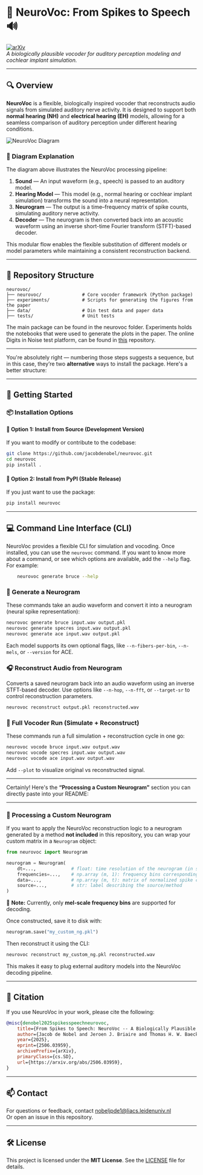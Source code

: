 # 🧠 NeuroVoc: From Spikes to Speech 🔊

[![arXiv](https://img.shields.io/badge/arXiv-Preprint-orange)](https://arxiv.org/abs/2506.03959)  
*A biologically plausible vocoder for auditory perception modeling and cochlear implant simulation.*

---

## 🔍 Overview

**NeuroVoc** is a flexible, biologically inspired vocoder that reconstructs audio signals from simulated auditory nerve activity. It is designed to support both **normal hearing (NH)** and **electrical hearing (EH)** models, allowing for a seamless comparison of auditory perception under different hearing conditions.

![NeuroVoc Diagram](neurovoc.png)

### 🧭 Diagram Explanation

The diagram above illustrates the NeuroVoc processing pipeline:

1. **Sound** — An input waveform (e.g., speech) is passed to an auditory model.
2. **Hearing Model** — This model (e.g., normal hearing or cochlear implant simulation) transforms the sound into a neural representation.
3. **Neurogram** — The output is a time–frequency matrix of spike counts, simulating auditory nerve activity.
4. **Decoder** — The neurogram is then converted back into an acoustic waveform using an inverse short-time Fourier transform (STFT)-based decoder.

This modular flow enables the flexible substitution of different models or model parameters while maintaining a consistent reconstruction backend.

---

## 📁 Repository Structure

```
neurovoc/
├── neurovoc/               # Core vocoder framework (Python package)
├── experiments/            # Scripts for generating the figures from the paper
├── data/                   # Din test data and paper data
├── tests/                  # Unit tests
```

The main package can be found in the neurovoc folder. Experiments holds the notebooks that were used to generate the plots in the paper. The online Digits in Noise test platform, can be found in [this](https://github.com/jacobdenobel/dinweb) repository. 

---

You're absolutely right — numbering those steps suggests a sequence, but in this case, they’re two **alternative** ways to install the package. Here's a better structure:

---

## 🚀 Getting Started

### 📦 Installation Options

#### 🔧 Option 1: Install from Source (Development Version)

If you want to modify or contribute to the codebase:

```bash
git clone https://github.com/jacobdenobel/neurovoc.git
cd neurovoc
pip install .
```

#### 🧪 Option 2: Install from PyPI (Stable Release)

If you just want to use the package:

```bash
pip install neurovoc
```


---

## 💻 Command Line Interface (CLI)

NeuroVoc provides a flexible CLI for simulation and vocoding. Once installed, you can use the `neurovoc` command. If you want to know more about a command, or see which options are available, add the `--help` flag. For example: 

```bash
    neurovoc generate bruce --help
```

### 🔧 Generate a Neurogram
These commands take an audio waveform and convert it into a neurogram (neural spike representation):

```bash
neurovoc generate bruce input.wav output.pkl
neurovoc generate specres input.wav output.pkl
neurovoc generate ace input.wav output.pkl
```

Each model supports its own optional flags, like `--n-fibers-per-bin`, `--n-mels`, or `--version` for ACE. 

### 🎧 Reconstruct Audio from Neurogram
Converts a saved neurogram back into an audio waveform using an inverse STFT-based decoder. Use options like `--n-hop`, `--n-fft`, or `--target-sr` to control reconstruction parameters. 

```bash
neurovoc reconstruct output.pkl reconstructed.wav
```

### 🧪 Full Vocoder Run (Simulate + Reconstruct)
These commands run a full simulation + reconstruction cycle in one go:
```bash
neurovoc vocode bruce input.wav output.wav
neurovoc vocode specres input.wav output.wav
neurovoc vocode ace input.wav output.wav
```

Add `--plot` to visualize original vs reconstructed signal.

---
Certainly! Here's the **“Processing a Custom Neurogram”** section you can directly paste into your README:

---

### 🧩 Processing a Custom Neurogram

If you want to apply the NeuroVoc reconstruction logic to a neurogram generated by a method **not included** in this repository, you can wrap your custom matrix in a `Neurogram` object:

```python
from neurovoc import Neurogram

neurogram = Neurogram(
    dt=...,             # float: time resolution of the neurogram (in seconds)
    frequencies=...,    # np.array (m, 1): frequency bins corresponding to rows
    data=...,           # np.array (m, t): matrix of normalized spike counts or neural activity
    source=...,         # str: label describing the source/method
)
```

📌 **Note:** Currently, only **mel-scale frequency bins** are supported for decoding.

Once constructed, save it to disk with:

```python
neurogram.save("my_custom_ng.pkl")
```

Then reconstruct it using the CLI:

```bash
neurovoc reconstruct my_custom_ng.pkl reconstructed.wav
```

This makes it easy to plug external auditory models into the NeuroVoc decoding pipeline.

---

## 🧠 Citation

If you use NeuroVoc in your work, please cite the following:

```bibtex
@misc{denobel2025spikesspeechneurovoc,
    title={From Spikes to Speech: NeuroVoc -- A Biologically Plausible Vocoder Framework for Auditory Perception and Cochlear Implant Simulation}, 
    author={Jacob de Nobel and Jeroen J. Briaire and Thomas H. W. Baeck and Anna V. Kononova and Johan H. M. Frijns},
    year={2025},
    eprint={2506.03959},
    archivePrefix={arXiv},
    primaryClass={cs.SD},
    url={https://arxiv.org/abs/2506.03959}, 
}
```

---

## 📫 Contact

For questions or feedback, contact [nobeljpde1@liacs.leidenuniv.nl](mailto:nobeljpde1@liacs.leidenuniv.nl)  
Or open an issue in this repository.

---

## 🛠 License

This project is licensed under the **MIT License**. See the [LICENSE](LICENSE) file for details.
